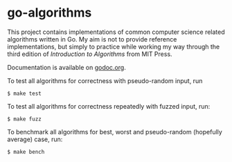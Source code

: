# go-algorithms

This project contains implementations of common computer science related
algorithms written in Go. My aim is not to provide reference implementations,
but simply to practice while working my way through the third edition of 
*Introduction to Algorithms* from MIT Press.

Documentation is available on [godoc.org](https://godoc.org/github.com/cavaliercoder/go-algorithms).

To test all algorithms for correctness with pseudo-random input, run

    $ make test

To test all algorithms for correctness repeatedly with fuzzed input, run:

    $ make fuzz

To benchmark all algorithms for best, worst and pseudo-random (hopefully 
average) case, run:

    $ make bench
